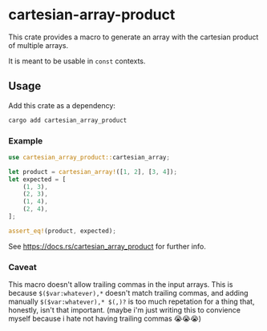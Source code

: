 # cartesian-array-product

This crate provides a macro to generate an array with the cartesian product of multiple arrays.

It is meant to be usable in `const` contexts.

## Usage

Add this crate as a dependency:

```bash
cargo add cartesian_array_product
```

### Example

```rust
use cartesian_array_product::cartesian_array;

let product = cartesian_array!([1, 2], [3, 4]);
let expected = [
    (1, 3),
    (2, 3),
    (1, 4),
    (2, 4),
];

assert_eq!(product, expected);
```

See <https://docs.rs/cartesian_array_product> for further info. 

### Caveat

This macro doesn't allow trailing commas in the input arrays. This is because `$($var:whatever),*` doesn't match trailing commas, and adding manually `$($var:whatever),* $(,)?` is too much repetation for a thing that, honestly, isn't that important. (maybe i'm just writing this to convience myself because i hate not having trailing commas 😭😭😭)
